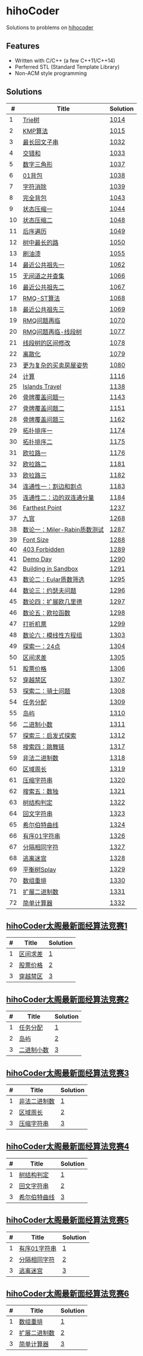 # hihoCoder

Solutions to problems on [hihocoder](http://hihocoder.com/hiho)

## Features
* Written with C/C++ (a few C++11/C++14)
* Perferred STL (Standard Template Library)
* Non-ACM style programming

## Solutions
| # | Title | Solution |
|---|-------|----------|
|1|[Trie树](http://hihocoder.com/problemset/problem/1014)|[1014](solutions/1014)| 
|2|[KMP算法](http://hihocoder.com/problemset/problem/1015)|[1015](solutions/1015)| 
|3|[最长回文子串](http://hihocoder.com/problemset/problem/1032)|[1032](solutions/1032)| 
|4|[交错和](http://hihocoder.com/problemset/problem/1033)|[1033](solutions/1033)| 
|5|[数字三角形](http://hihocoder.com/problemset/problem/1037)|[1037](solutions/1037)| 
|6|[01背包](http://hihocoder.com/problemset/problem/1038)|[1038](solutions/1038)| 
|7|[字符消除](http://hihocoder.com/problemset/problem/1039)|[1039](solutions/1039)| 
|8|[完全背包](http://hihocoder.com/problemset/problem/1043)|[1043](solutions/1043)| 
|9|[状态压缩一](http://hihocoder.com/problemset/problem/1044)|[1044](solutions/1044)| 
|10|[状态压缩二](http://hihocoder.com/problemset/problem/1048)|[1048](solutions/1048)| 
|11|[后序遍历](http://hihocoder.com/problemset/problem/1049)|[1049](solutions/1049)| 
|12|[树中最长的路](http://hihocoder.com/problemset/problem/1050)|[1050](solutions/1050)| 
|13|[刷油漆](http://hihocoder.com/problemset/problem/1055)|[1055](solutions/1055)| 
|14|[最近公共祖先一](http://hihocoder.com/problemset/problem/1062)|[1062](solutions/1062)| 
|15|[无间道之并查集](http://hihocoder.com/problemset/problem/1066)|[1066](solutions/1066)| 
|16|[最近公共祖先二](http://hihocoder.com/problemset/problem/1067)|[1067](solutions/1067)| 
|17|[RMQ-ST算法](http://hihocoder.com/problemset/problem/1068)|[1068](solutions/1068)| 
|18|[最近公共祖先三](http://hihocoder.com/problemset/problem/1069)|[1069](solutions/1069)| 
|19|[RMQ问题再临](http://hihocoder.com/problemset/problem/1070)|[1070](solutions/1070)| 
|20|[RMQ问题再临-线段树](http://hihocoder.com/problemset/problem/1077)|[1077](solutions/1077)| 
|21|[线段树的区间修改](http://hihocoder.com/problemset/problem/1078)|[1078](solutions/1078)| 
|22|[离散化](http://hihocoder.com/problemset/problem/1079)|[1079](solutions/1079)| 
|23|[更为复杂的买卖房屋姿势](http://hihocoder.com/problemset/problem/1080)|[1080](solutions/1080)| 
|24|[计算](http://hihocoder.com/problemset/problem/1116)|[1116](solutions/1116)| 
|25|[Islands Travel](http://hihocoder.com/problemset/problem/1138)|[1138](solutions/1138)| 
|26|[骨牌覆盖问题一](http://hihocoder.com/problemset/problem/1143)|[1143](solutions/1143)| 
|27|[骨牌覆盖问题二](http://hihocoder.com/problemset/problem/1151)|[1151](solutions/1151)| 
|28|[骨牌覆盖问题三](http://hihocoder.com/problemset/problem/1162)|[1162](solutions/1162)| 
|29|[拓扑排序一](http://hihocoder.com/problemset/problem/1174)|[1174](solutions/1174)| 
|30|[拓扑排序二](http://hihocoder.com/problemset/problem/1175)|[1175](solutions/1175)| 
|31|[欧拉路一](http://hihocoder.com/problemset/problem/1176)|[1176](solutions/1176)| 
|32|[欧拉路二](http://hihocoder.com/problemset/problem/1181)|[1181](solutions/1181)| 
|33|[欧拉路三](http://hihocoder.com/problemset/problem/1182)|[1182](solutions/1182)| 
|34|[连通性一：割边和割点](http://hihocoder.com/problemset/problem/1183)|[1183](solutions/1183)| 
|35|[连通性二：边的双连通分量](http://hihocoder.com/problemset/problem/1184)|[1184](solutions/1184)| 
|36|[Farthest Point](http://hihocoder.com/problemset/problem/1237)|[1237](solutions/1237)| 
|37|[九宫](http://hihocoder.com/problemset/problem/1268)|[1268](solutions/1268)| 
|38|[数论一：Miler-Rabin质数测试](http://hihocoder.com/problemset/problem/1287)|[1287](solutions/1287)| 
|39|[Font Size](http://hihocoder.com/problemset/problem/1288) |[1288](solutions/1288)| 
|40|[403 Forbidden](http://hihocoder.com/problemset/problem/1289) |[1289](solutions/1289)| 
|41|[Demo Day](http://hihocoder.com/problemset/problem/1290) |[1290](solutions/1290)| 
|42|[Building in Sandbox](http://hihocoder.com/problemset/problem/1291) |[1291](solutions/1291)| 
|43|[数论二：Eular质数筛选](http://hihocoder.com/problemset/problem/1295) |[1295](solutions/1295)| 
|44|[数论三：约瑟夫问题](http://hihocoder.com/problemset/problem/1296) |[1296](solutions/1296)| 
|45|[数论四：扩展欧几里德](http://hihocoder.com/problemset/problem/1297) |[1297](solutions/1297)| 
|46|[数论五：欧拉函数](http://hihocoder.com/problemset/problem/1298) |[1298](solutions/1298)| 
|47|[打折机票](http://hihocoder.com/problemset/problem/1299) |[1299](solutions/1299)| 
|48|[数论六：模线性方程组](http://hihocoder.com/problemset/problem/1303) |[1303](solutions/1303)| 
|49|[探索一：24点](http://hihocoder.com/problemset/problem/1304) |[1304](solutions/1304)| 
|50|[区间求差](http://hihocoder.com/problemset/problem/1305) |[1305](solutions/1305)| 
|51|[股票价格](http://hihocoder.com/problemset/problem/1306) |[1306](solutions/1306)| 
|52|[穿越禁区](http://hihocoder.com/problemset/problem/1307) |[1307](solutions/1307)| 
|53|[探索二：骑士问题](http://hihocoder.com/problemset/problem/1308) |[1308](solutions/1308)| 
|54|[任务分配](http://hihocoder.com/problemset/problem/1309) |[1309](solutions/1309)| 
|55|[岛屿](http://hihocoder.com/problemset/problem/1310) |[1310](solutions/1310)| 
|56|[二进制小数](http://hihocoder.com/problemset/problem/1311) |[1311](solutions/1311)| 
|57|[探索三：启发式探索](http://hihocoder.com/problemset/problem/1312) |[1312](solutions/1312)| 
|58|[搜索四：跳舞链](http://hihocoder.com/problemset/problem/1317) |[1317](solutions/1317)| 
|59|[非法二进制数](http://hihocoder.com/problemset/problem/1318) |[1318](solutions/1318)| 
|60|[区域周长](http://hihocoder.com/problemset/problem/1319) |[1319](solutions/1319)| 
|61|[压缩字符串](http://hihocoder.com/problemset/problem/1320) |[1320](solutions/1320)| 
|62|[搜索五：数独](http://hihocoder.com/problemset/problem/1321) |[1321](solutions/1321)| 
|63|[树结构判定](http://hihocoder.com/problemset/problem/1322) |[1322](solutions/1322)| 
|64|[回文字符串](http://hihocoder.com/problemset/problem/1323) |[1323](solutions/1323)| 
|65|[希尔伯特曲线](http://hihocoder.com/problemset/problem/1324) |[1324](solutions/1324)| 
|66|[有序01字符串](http://hihocoder.com/problemset/problem/1326) |[1326](solutions/1326)| 
|67|[分隔相同字符](http://hihocoder.com/problemset/problem/1327) |[1327](solutions/1327)| 
|68|[逃离迷宫](http://hihocoder.com/problemset/problem/1328) |[1328](solutions/1328)| 
|69|[平衡树Splay](http://hihocoder.com/problemset/problem/1329) |[1329](solutions/1329)| 
|70|[数组重排](http://hihocoder.com/problemset/problem/1330) |[1330](solutions/1330)| 
|71|[扩展二进制数](http://hihocoder.com/problemset/problem/1331) |[1331](solutions/1331)| 
|72|[简单计算器](http://hihocoder.com/problemset/problem/1332) |[1332](solutions/1332)| 

## [hihoCoder太阁最新面经算法竞赛1](http://hihocoder.com/contest/hihointerview6)
| # | Title | Solution |
|---|-------|----------|
|1|[区间求差](http://hihocoder.com/problemset/problem/1305) |[1](solutions/1305)| 
|2|[股票价格](http://hihocoder.com/problemset/problem/1306) |[2](solutions/1306)| 
|3|[穿越禁区](http://hihocoder.com/problemset/problem/1307) |[3](solutions/1307)| 

## [hihoCoder太阁最新面经算法竞赛2](http://hihocoder.com/contest/hihointerview7)

| # | Title | Solution |
|---|-------|----------|
|1|[任务分配](http://hihocoder.com/problemset/problem/1309) |[1](solutions/1309)| 
|2|[岛屿](http://hihocoder.com/problemset/problem/1310) |[2](solutions/1310)| 
|3|[二进制小数](http://hihocoder.com/problemset/problem/1311) |[3](solutions/1311)| 

## [hihoCoder太阁最新面经算法竞赛3](http://hihocoder.com/contest/hihointerview8)
| # | Title | Solution |
|---|-------|----------|
|1|[非法二进制数](http://hihocoder.com/problemset/problem/1318) |[1](solutions/1318)| 
|2|[区域周长](http://hihocoder.com/problemset/problem/1319) |[2](solutions/1319)| 
|3|[压缩字符串](http://hihocoder.com/problemset/problem/1320) |[3](solutions/1320)| 

## [hihoCoder太阁最新面经算法竞赛4](http://hihocoder.com/contest/hihointerview9)
| # | Title | Solution |
|---|-------|----------|
|1|[树结构判定](http://hihocoder.com/problemset/problem/1322) |[1](solutions/1322)| 
|2|[回文字符串](http://hihocoder.com/problemset/problem/1323) |[2](solutions/1323)| 
|3|[希尔伯特曲线](http://hihocoder.com/problemset/problem/1324) |[3](solutions/1324)| 

## [hihoCoder太阁最新面经算法竞赛5](http://hihocoder.com/contest/hihointerview10)
| # | Title | Solution |
|---|-------|----------|
|1|[有序01字符串](http://hihocoder.com/problemset/problem/1326) |[1](solutions/1326)| 
|2|[分隔相同字符](http://hihocoder.com/problemset/problem/1327) |[2](solutions/1327)| 
|3|[逃离迷宫](http://hihocoder.com/problemset/problem/1328) |[3](solutions/1328)| 

## [hihoCoder太阁最新面经算法竞赛6](http://hihocoder.com/contest/hihointerview11)
| # | Title | Solution |
|---|-------|----------|
|1|[数组重排](http://hihocoder.com/problemset/problem/1330) |[1](solutions/1330)| 
|2|[扩展二进制数](http://hihocoder.com/problemset/problem/1331) |[2](solutions/1331)| 
|3|[简单计算器](http://hihocoder.com/problemset/problem/1332) |[3](solutions/1332)| 
